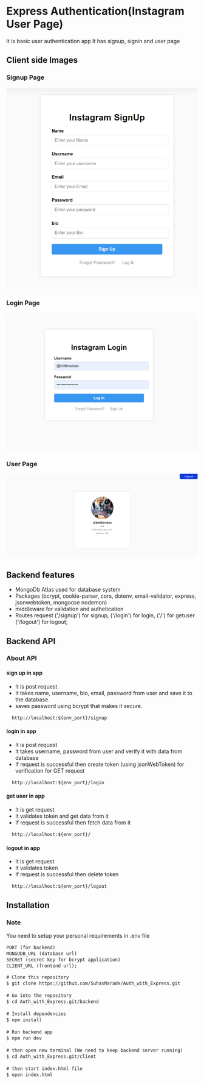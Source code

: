 # Express Authentication(Instagram User Page)
It is basic user authentication app
It has signup, signin and user page

## Client side Images

### Signup Page
![SignupPage](./client_side_images/signupPage.png)

### Login Page
![LoginPage](./client_side_images/loginPage.png)

### User Page
![UserPage](./client_side_images/userPage.png)


##  Backend features
- MongoDb Atlas used for database system
- Packages (bcrypt, cookie-parser, cors, dotenv, email-validator, express, jsonwebtoken, mongoose nodemon)
- middleware for validation and authetication
- Routes request 
('/signup') for signup,
('/login') for login,
('/') for getuser 
('/logout') for logout;


## Backend API 

### About API


#### sign up in app
- It is post request.
- It takes name, username, bio, email, password from user and save it to the database.
- saves password using bcrypt that makes it secure.
```
  http://localhost:${env_port}/signup
```

#### login in app
- It is post request 
- It takes  username, password from user and verify it with data from database
- If request is successful then create token (using jsonWebToken) for verification for GET request

```
  http://localhost:${env_port}/login
```
#### get user in app
- It is get request 
- It validates token and get data from it 
- If request is successful then fetch data from it 

```
  http://localhost:${env_port}/
```
#### logout in app
- It is get request 
- It validates token 
- If request is successful then delete token

```
  http://localhost:${env_port}/logout
```



## Installation

### Note
You need to setup your personal requirements in .env file
```
PORT (for backend)
MONGODB_URL (database url)
SECRET (secret key for bcrypt application)
CLIENT_URL (frontend url);
```

```
# Clone this repository
$ git clone https://github.com/SuhasMarade/Auth_with_Express.git

# Go into the repository
$ cd Auth_with_Express.git/backend

# Install dependencies
$ npm install

# Run backend app
$ npm run dev

# then open new terminal (We need to keep backend server running)
$ cd Auth_with_Express.git/client

# then start index.html file
$ open index.html
```